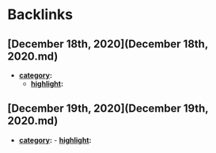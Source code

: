 
# Backlinks
## [December 18th, 2020](December 18th, 2020.md)
- **[category](category.md):**
    - **[highlight](highlight.md):**

## [December 19th, 2020](December 19th, 2020.md)
- **[category](category.md):**
        - **[highlight](highlight.md):**

